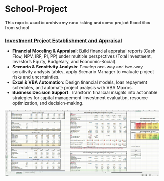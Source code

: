 # School-Project
This repo is used to archive my note-taking and some project Excel files from school

### [Investment Project Establishment and Appraisal](Investment_project_establishment_and_appraisal.md)
- **Financial Modeling & Appraisal**: Build financial appraisal reports (Cash Flow, NPV, IRR, PI, PP) under multiple perspectives (Total Investment, Investor’s Equity, Budgetary, and Economic-Social).  
- **Scenario & Sensitivity Analysis**: Develop one-way and two-way sensitivity analysis tables, apply Scenario Manager to evaluate project risks and uncertainties.  
- **Excel & VBA Automation**: Design financial models, loan repayment schedules, and automate project analysis with VBA Macros.  
- **Business Decision Support**: Transform financial insights into actionable strategies for capital management, investment evaluation, resource optimization, and decision-making.  

![Excel Project Demo](./Investment_project_establishment_and_appraisal.md/Demo_excel_ipea.gif)




